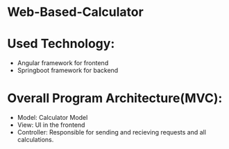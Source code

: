 # Web-Based-Calculator
# Used Technology:
* Angular framework for frontend
* Springboot framework for backend
# Overall Program Architecture(MVC):
- Model: Calculator Model
- View: UI in the frontend
- Controller: Responsible for sending and recieving requests and all calculations.

